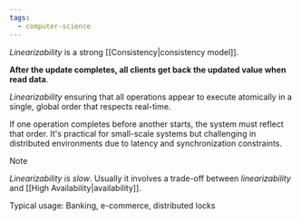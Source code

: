 ```yaml
---
tags:
  - computer-science
---
```

*Linearizability* is a strong [[Consistency|consistency model]].

**After the update completes, all clients get back the updated value when read data**.

*Linearizability* ensuring that all operations appear to execute atomically in a single, global order that respects real-time.

If one operation completes before another starts, the system must reflect that order. It's practical for small-scale systems but challenging in distributed environments due to latency and synchronization constraints.

>[!note]
> *Linearizability is slow*. Usually it involves a trade-off between *linearizability* and [[High Availability|availability]].
> 
> Typical usage: Banking, e-commerce, distributed locks
